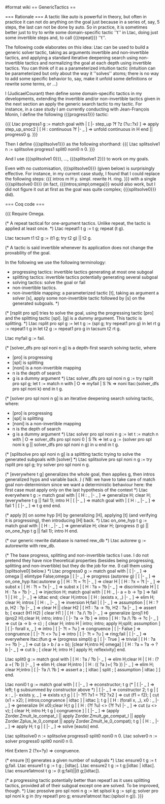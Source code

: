 #format wiki
== GenericTactics ==

=== Rationale ===
A tactic like auto is powerful in theory, but often in practice it can not do anything on the goal just because in a series of, say, 5 steps, the last can not be done by auto. So in practice, it is sometimes better just to try to write some domain-specific tactic ''t'' in Ltac, doing just some invertible steps and, to call {{{repeat}}} ''t''.

The following code elaborates on this idea: Ltac can be used to build a generic solver tactic, taking as arguments invertible and non-invertible tactics, and applying a standard iterative deepening search using non-invertible tactics and normalizing the goal at each depth using invertible tactics. You can think of it as a parameterized intuition tactic (intuition can be parameterized but only about the way it ''solves'' atoms; there is no way to add some specific behavior to, say, make it unfold some definitions or rewrite some terms, or ...)

I (JudicaelCourant) then define some domain-specific tactics in my developments, extending the invertible and/or non-invertible tactics given in the next section an apply the generic search tactic to my tactic. For instance, in a case study I am currently conducting with Jean-François Monin, I define the following {{{progress1}}} tactic:

{{{
Ltac progress1 g := match goal with
  | [ |- step_up ?f ?z (?u::?x) ] => apply step_up_snoc2
  | [ H : continuous ?f |- _ ] => unfold continuous in H
  end
  || progress0 g.
}}}

Then I define {{{splitsolve1}}} as the following shorthand:
{{{
Ltac splitsolve1 n := splitsolve progress1 split0 noni0 n 0.
}}}

And I use {{{splitsolve1 0}}}, ..., {{{splitsolve1 2}}} to work on my goals.

Even with no customisation, {{{splitsolve0}}} (given below) is surprisingly effective. For instance, in my current case study, I found that I could replace the following steps:
{{{
intros m H y.
simpl.
rewrite H.
ring.
}}}
with a single {{{splitsolve0 0}}} (in fact, {{{intros;simpl;omega}}} would also work, but I did not figure it out at first as the goal was quite complex; {{{splitsolve0}}} did).

=== Coq code ===

{{{
Require Omega.

(* A repeat tactical for one-argument tactics. Unlike repeat, the
   tactic is applied at least once.
*)
Ltac repeat1 t g := t g; repeat (t g).

Ltac tacsum t1 t2 g := (t1 g; try t2 g) || t2 g.

(* A tactic is said invertible whenever its application does not change
   the provability of the goal.

   In the following we use the following terminology:
   * progressing tactics: invertible tactics generating at most one subgoal  
   * splitting tactics: invertible tactics potentially generating several
                        subgoal
   * solving tactics: solve the goal or fail
   * non-invertible tactics.
   * non-invertible mapping: a parameterized tactic [t], taking as argument a
       solver [s], apply some non-invertible tactic followed by [s] on the
       generated subgoals.
*)

(* [rsplit pro spl] tries to solve the goal, using the progressing tactic
   [pro] and the splitting tactic [spl]. [g] is a dummy argument. This tactic
   is splitting.
*)
Ltac rsplit pro spl g :=
  let t g := (spl g; try repeat1 pro g) in
  let rt g := repeat1 t g in
  let t2 g := repeat1 pro g in
  tacsum t2 rt g.

Ltac myfail g := fail.

(* [solver_dfs pro spl noni n g] is a depth-first search solving tactic, where
   * [pro] is progressing
   * [spl] is splitting
   * [noni] is a non-invertible mapping
   * n is the depth of search
   * g is a dummy argument
*)
Ltac solver_dfs pro spl noni n g :=
  try rsplit pro spl g;
  let t := match n with
           | O => myfail
           | S ?k => noni ltac:(solver_dfs pro spl noni k)
           end
  in t g.

(* [solver pro spl noni n g] is an iterative deepening search solving tactic,
   where:
   * [pro] is progressing
   * [spl] is splitting
   * [noni] is a non-invertible mapping
   * n is the depth of search
   * g is a dummy argument
*)
Ltac solver pro spl noni n g :=
  let t :=
    match n with
    | O => solver_dfs pro spl noni 0
    | S ?k =>
      let u g := (solver pro spl noni k g || solver_dfs pro spl noni n g) in u
    end
  in t g.

(* [splitsolve pro spl noni n g] is a splitting tactic trying to solve the
   generated subgoals with [solver]
*)
Ltac splitsolve pro spl noni n g :=
  try rsplit pro spl g; try solver pro spl noni n g.


(* [everywhere t g] generalizes the whole goal, then applies g, then intros
   generalized hyps and variable back.
*)
(* NB: we have to take care of match goal non-determinism since we want a
   deterministic behaviour here: the first case must apply only on the last
   hypothesis of the context *)
Ltac everywhere t g := match goal with
| [ H : _ |- _ ] => generalize H; clear H; (everywhere t g || fail 1); intro H
| [ |- _ ] => match goal with
            | [ H : _ |- _ ] => fail 1
            | [ |- _ ] => t g
            end
end.

(* apply [t] on some hyp [H] by generalizing [H], applying [t] (and verifying
   it is progressing), then introducing [H] back.
*)
Ltac on_one_hyp t g := match goal with
| [ H : _ |- _ ] => generalize H; clear H;
                    (progress (t g) || on_one_hyp t g || fail 1);
		    intro H
end.

(* our generic rewrite database is named rew_db *)
Ltac autorew g := autorewrite with rew_db.

(* The base progress, splitting and non-invertible tactics I use. I do not
   pretend they have nice theoretical properties (besides being progressing,
   splitting and non-invertible) but they do the job for me. (I call them
   using [splitsolve0] below.)
*)
Ltac progress0 g := match goal with
| [ |- _ ] => omega || elimtype False;omega
| [ |- _ ] => progress (autorew g)
| [ |- _ ] => on_one_hyp ltac:autorew g
| [ H : ?t = ?t |- _ ] => clear H
| [ H : ?x = ?t |- _ ] => subst x
| [ H : ?t = ?x |- _ ] => subst x
| [ H : ?a = ?b |- _ ] => discriminate H
| [ H : ?a = ?b |- _ ] => injection H;
        match goal with
        | [ H: _ |- a = b -> ?p ] => fail 1
        | [ H: _ |- _ ] => idtac
        end;
        clear H;intros
| [ H : (exists x, _) |- _ ] => elim H; clear H; intros
| [ H : _ |- _ ] => inversion H;fail
| [ |- _ ] => assumption
| [ H : ?p, H2 : ?p |- _ ] => clear H || clear H2
| [ H1 : ?a -> ?b, H2 : ?a |- _ ] => assert b; [ exact (H1 H2) | clear H1 ]
| [ H : ?a /\ ?b |- _ ] =>
  generalize (proj1 H) (proj2 H);clear H; intro; intro
| [ |- ?a -> ?b ] => intro
| [ H : ?a /\ ?b -> ?c |- _ ] => cut (a -> b -> c) ;
                                 [ clear H; intro H
                                 | intro; intro; apply H;split; assumption ]
| [ |- forall x, _ ] => intro
| [ |- ?t = ?u ] => congruence
| [ |- False ] => congruence
| [ |- ?t <> ?u ] => intro
| [ |- ?t = ?u ] => ring;fail
| [ |- _ ] => everywhere ltac:(fun g => (progress simpl)) g
| [ |- True ] => trivial
| [ H : ?a >= ?b |- _ ] => cut (a > b \/ a = b); [clear H;intro H| omega]
| [ H : ?a = ?a -> ?b |- _ ] => cut b ;
                                [ clear H; intro H | apply H; reflexivity]
end.

Ltac split0 g := match goal with
  | [ H : ?a \/ ?b |- _ ] => elim H;clear H
  | [ H : (?a +{ ?b }) |- _ ] => elim H; clear H;intro
  | [ H : ({ ?a }+{ ?b }) |- _ ] => elim H; clear H;intro
  | [ |- ?a /\ ?b ] => assert a ; [ idtac | split ; [ assumption | idtac ] ]
end.

Ltac noni0 t g := match goal with
  | [ |- _ ] => econstructor; t g
(*  | [ |- _ ] => left; t g subsummed by constructor above *)
  | [ |- _ ] => constructor 2; t g
  | [ x : _ |- exists y, _ ] => exists x;t g
  | [ |- ?f1 ?x1 = ?f2 ?x2 ] =>
    cut (f1 = f2);
     [ cut (x1 = x2); [ intros;congruence
                        | idtac ]
     | idtac ]; t g
  | [ H : (forall x, _), x0 : _ |- _ ] => generalize (H x0);clear H;t g
  | [ H : (?f ?u) <> (?f ?v) |- _ ] =>
        cut (u <> v); [ clear H; intro H; t g | congruence ]
  | [ |- _ ] => 
      (apply Zorder.Zmult_le_compat_l
       || apply Zorder.Zmult_ge_compat_l
       || apply Zorder.Zplus_le_0_compat
       || apply Zorder.Zmult_le_0_compat);
      t g
  | [ H : _ |- _ ] => apply H; t g
  | [ |- _ ] => solve [eauto]
end.

Ltac splitsolve0 n := splitsolve progress0 split0 noni0 n 0.
Ltac solver0 n := solver progress0 split0 noni0 n 0.

Hint Extern 2 (?x=?y) => congruence.

(* ensure [t] generates a given number of subgoals *)
Ltac ensure0 t g := t g;fail.
Ltac ensure1 t g := t g ; [idtac].
Ltac ensure2 t g := t g;[idtac | idtac].
Ltac ensure1atmost t g := (t g;fail)||(t g;[idtac]).

(* a progressing tactic potentially better than repeat1 as it uses
   splitting tactics, provided all of their subgoal except one are solved.
   To be improved, though.
*)
Ltac prosolve pro spl noni n g :=
  let splsol k g := spl g; solver pro spl noni k g in
  (try repeat1 pro g; ensure1atmost ltac:(splsol n g)).
}}} 
